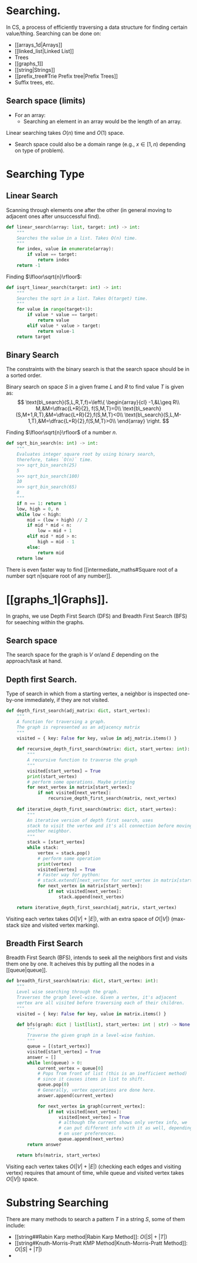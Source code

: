 # Searching.
In CS, a process of efficiently traversing a data structure for finding certain value/thing.
Searching can be done on:
- [[arrays_1d|Arrays]]
- [[linked_list|Linked List]]
- Trees
- [[graphs_1]]
- [[string|Strings]]
- [[prefix_tree#Trie Prefix tree|Prefix Trees]]
- Suffix trees, etc.

## Search space (limits)
- For an array:
	- Searching an element in an array would be the length of an array. 

Linear searching takes $O(n)$ time and $O(1)$ space.

- Search space could also be a domain range (e.g., $x\in[1,n)$ depending on type of problem).

# Searching Type
## Linear Search
Scanning through elements one after the other (in general moving to adjacent ones after unsuccessful find).

```python
def linear_search(array: list, target: int) -> int:
	"""
	Searches the value in a list. Takes O(n) time.
	"""
	for index, value in enumerate(array):
		if value == target:
			return index
	return -1
```

Finding $\lfloor\sqrt{n}\rfloor$:

```python
def isqrt_linear_search(target: int) -> int:
	"""
	Searches the sqrt in a list. Takes O(target) time.
	"""
	for value in range(target+1):
		if value * value == target:
			return value
		elif value * value > target:
			return value-1
	return target
```

## Binary Search

The constraints with the binary search is that the search space should be in a sorted order.

Binary search on space $S$ in a given frame $L$ and $R$ to find value $T$ is given as:
$$
\text{b\_search}(S,L,R,T,f)=\left\{
\begin{array}{cl}
-1,&L\geq R\\
M,&M=\dfrac{L+R}{2}, f(S,M,T)=0\\
\text{b\_search}(S,M+1,R,T),&M=\dfrac{L+R}{2},f(S,M,T)<0\\
\text{b\_search}(S,L,M-1,T),&M=\dfrac{L+R}{2},f(S,M,T)>0\\
\end{array}
\right.
$$

Finding $\lfloor\sqrt{n}\rfloor$ of a number $n$.

```python
def sqrt_bin_search(n: int) -> int:
    """
    Evaluates integer square root by using binary search,
    therefore, takes `O(n)` time.
    >>> sqrt_bin_search(25)
    5
    >>> sqrt_bin_search(100)
    10
    >>> sqrt_bin_search(65)
    8
    """
    if n == 1: return 1
    low, high = 0, n
    while low < high:
        mid = (low + high) // 2
        if mid * mid < n:
            low = mid + 1
        elif mid * mid > n:
            high = mid - 1
        else:
            return mid
    return low
```

There is even faster way to find [[intermediate_maths#Square root of a number sqrt n|square root of any number]].

# [[graphs_1|Graphs]].
In graphs, we use Depth First Search (DFS) and Breadth First Search (BFS) for seaeching within the graphs.

## Search space
The search space for the graph is $V$ or/and $E$ depending on the approach/task at hand.

## Depth first Search.
Type of search in which from a starting vertex, a neighbor is inspected one-by-one immediately, if they are not visited.

```python
def depth_first_search(adj_matrix: dict, start_vertex):
    """
    A function for traversing a graph.
    The graph is represented as an adjacency matrix
    """
    visited = { key: False for key, value in adj_matrix.items() }
    
    def recursive_depth_first_search(matrix: dict, start_vertex: int):
        """
        A recursive function to traverse the graph 
        """
        visited[start_vertex] = True
        print(start_vertex)
        # perform some operations. Maybe printing
        for next_vertex in matrix[start_vertex]:
            if not visited[next_vertex]:
                recursive_depth_first_search(matrix, next_vertex)
    
    def iterative_depth_first_search(matrix: dict, start_vertex):
        """
        An iterative version of depth first search, uses 
        stack to visit the vertex and it's all connection before moving to 
        another neighbor.
        """
        stack = [start_vertex]
        while stack:
            vertex = stack.pop()
            # perform some operation
            print(vertex)
            visited[vertex] = True
            # Faster way for python:
            # stack.extend([next_vertex for next_vertex in matrix[start_vertex] if not visited[next_vertex]])
            for next_vertex in matrix[start_vertex]:
                if not visited[next_vertex]:
                    stack.append(next_vertex)

    return iterative_depth_first_search(adj_matrix, start_vertex)
```

Visiting each vertex takes $O(|V|+|E|)$, with an extra space of $O(|V|)$ (max-stack size and visited vertex marking).

## Breadth First Search
Breadth First Search (BFS), intends to seek all the neighbors first and visits them one by one. It acheives this by putting all the nodes in a [[queue|queue]].

```python
def breadth_first_search(matrix: dict, start_vertex: int):
    """
    Level wise searching through the graph.
    Traverses the graph level-wise. Given a vertex, it's adjacent 
    vertex are all visited before traversing each of their children.
    """
    visited = { key: False for key, value in matrix.items() }

    def bfs(graph: dict | list[list], start_vertex: int | str) -> None:
        """
        Traverse the given graph in a level-wise fashion.
        """
        queue = [(start_vertex)]
        visited[start_vertex] = True
        answer = []
        while len(queue) > 0:
            current_vertex = queue[0]
            # Pops from front of list (this is an inefficient method)
            # since it causes items in list to shift.
            queue.pop(0)
            # Generally, vertex operations are done here.
            answer.append(current_vertex)

            for next_vertex in graph[current_vertex]:
                if not visited[next_vertex]:
                    visited[next_vertex] = True
                    # although the current shows only vertex info, we
                    # can put different info with it as well, depending 
                    # on user preferences.
                    queue.append(next_vertex)
        return answer

    return bfs(matrix, start_vertex)
```

Visiting each vertex takes $O(|V|+|E|)$ (checking each edges and visiting vertex) requires that amount of time, while queue and visited vertex takes $O(|V|)$ space.

# Substring Searching
There are many methods to search a pattern $T$ in a string $S$, some of them include:
- [[string##Rabin Karp method|Rabin Karp Method]]: $O(|S|+|T|)$
- [[string#Knuth-Morris-Pratt KMP Method|Knuth-Morris-Pratt Method]]: $O(|S|+|T|)$
- 